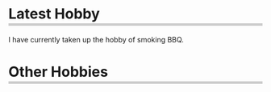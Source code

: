 
<h1 style="border-bottom: 5px solid #ccc; padding-bottom: 2px;">Latest Hobby</h1>
I have currently taken up the hobby of smoking BBQ.


<h1 style="border-bottom: 5px solid #ccc; padding-bottom: 2px;">Other Hobbies</h1>


